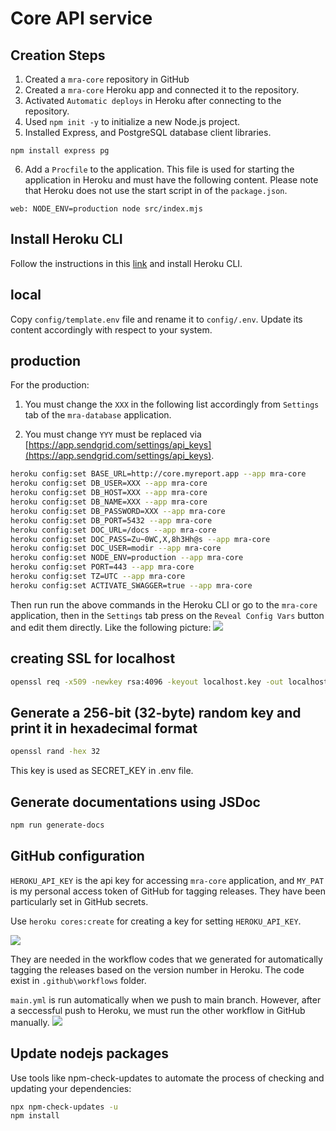 # Core API service

## Creation Steps
1. Created a `mra-core` repository in GitHub
2. Created a `mra-core` Heroku app and connected it to the repository.
3. Activated `Automatic deploys` in Heroku after connecting to the repository.
4. Used `npm init -y` to initialize a new Node.js project.
5. Installed Express, and PostgreSQL database client libraries.
```
npm install express pg
```
6. Add a `Procfile` to the application. This file is used for starting the application in Heroku and must have the following content.
Please note that Heroku does not use the start script in of the `package.json`.
```
web: NODE_ENV=production node src/index.mjs
``` 

## Install Heroku CLI
Follow the instructions in this [link](https://devcenter.heroku.com/articles/heroku-cli#verify-your-installation) and install Heroku CLI. 

## local
Copy `config/template.env` file and rename it to `config/.env`.
Update its content accordingly with respect to your system. 

## production

For the production: 
1. You must change the `XXX` in the following list accordingly from `Settings` tab of the `mra-database` application. 

2. You must change `YYY` must be replaced via [https://app.sendgrid.com/settings/api_keys](https://app.sendgrid.com/settings/api_keys).

```bash
heroku config:set BASE_URL=http://core.myreport.app --app mra-core
heroku config:set DB_USER=XXX --app mra-core
heroku config:set DB_HOST=XXX --app mra-core
heroku config:set DB_NAME=XXX --app mra-core
heroku config:set DB_PASSWORD=XXX --app mra-core
heroku config:set DB_PORT=5432 --app mra-core
heroku config:set DOC_URL=/docs --app mra-core
heroku config:set DOC_PASS=Zu~0WC,X,8h3Hh@s --app mra-core
heroku config:set DOC_USER=modir --app mra-core
heroku config:set NODE_ENV=production --app mra-core
heroku config:set PORT=443 --app mra-core
heroku config:set TZ=UTC --app mra-core
heroku config:set ACTIVATE_SWAGGER=true --app mra-core
```

Then run run the above commands in the Heroku CLI or go to the `mra-core` application, then in the `Settings` tab press on the `Reveal Config Vars` button and edit them directly. Like the following picture:
![](./images/figure3.png)


## creating SSL for localhost

```bash
openssl req -x509 -newkey rsa:4096 -keyout localhost.key -out localhost.crt -days 365 -nodes -subj "/CN=localhost"
```

## Generate a 256-bit (32-byte) random key and print it in hexadecimal format
```bash 
openssl rand -hex 32
```
This key is used as SECRET_KEY in .env file. 

## Generate documentations using JSDoc
```bash
npm run generate-docs
```

## GitHub configuration
`HEROKU_API_KEY` is the api key for accessing `mra-core` application, and `MY_PAT` is my personal access token of GitHub for tagging releases. They have been particularly set in GitHub secrets.

Use `heroku cores:create` for creating a key for setting `HEROKU_API_KEY`.

![](./images/figure4.png)

They are needed in the workflow codes that we generated for automatically tagging the releases based on the version number in Heroku. The code exist in `.github\workflows` folder. 

`main.yml` is run automatically when we push to main branch. However, after a seccessful push to Heroku, we must run the other workflow in GitHub manually. 
![](./images/figure5.png)

## Update nodejs packages
Use tools like npm-check-updates to automate the process of checking and updating your dependencies:

```bash
npx npm-check-updates -u
npm install
```